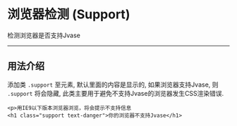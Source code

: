 # 浏览器检测 (Support)
检测浏览器是否支持Jvase
***

## 用法介绍
添加类 `.support` 至元素, 默认里面的内容是显示的, 如果浏览器支持Jvase, 则 `.support` 将会隐藏, 此类主要用于避免不支持Jvase的浏览器发生CSS渲染错误.


```
<p>用IE9以下版本浏览器浏览，将会提示不支持信息
<h1 class="support text-danger">你的浏览器不支持Jvase</h1>
```